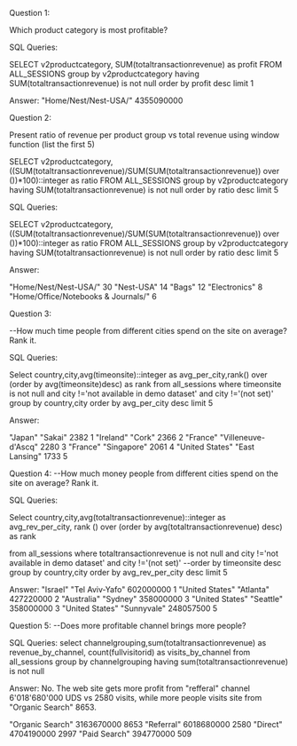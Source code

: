 Question 1: 

Which product category is most profitable?

SQL Queries:

SELECT v2productcategory, SUM(totaltransactionrevenue) as profit
FROM ALL_SESSIONS 
group by v2productcategory 
having SUM(totaltransactionrevenue) is not null
order by profit desc
limit 1

Answer: 
"Home/Nest/Nest-USA/"	4355090000

Question 2: 

Present ratio of revenue per product group vs total revenue using window function (list the first 5)

SELECT v2productcategory,
		((SUM(totaltransactionrevenue)/SUM(SUM(totaltransactionrevenue)) over ())*100)::integer as ratio
		FROM ALL_SESSIONS 
group by v2productcategory 
having SUM(totaltransactionrevenue) is not null
order by ratio desc
limit 5

SQL Queries:

SELECT v2productcategory,
		((SUM(totaltransactionrevenue)/SUM(SUM(totaltransactionrevenue)) over ())*100)::integer as ratio
		FROM ALL_SESSIONS 
group by v2productcategory 
having SUM(totaltransactionrevenue) is not null
order by ratio desc
limit 5

Answer:

"Home/Nest/Nest-USA/"	30
"Nest-USA"	14
"Bags"	12
"Electronics"	8
"Home/Office/Notebooks & Journals/"	6

Question 3: 

--How much time people from different cities spend on the site on average? Rank it.

SQL Queries:

Select country,city,avg(timeonsite)::integer as avg_per_city,rank() over (order by avg(timeonsite)desc) as rank
from all_sessions
where timeonsite is not  null 
		and city !='not available in demo dataset' and city !='(not set)'
group by country,city
order by avg_per_city desc
limit 5

Answer:

"Japan"	"Sakai"	2382	1
"Ireland"	"Cork"	2366	2
"France"	"Villeneuve-d'Ascq"	2280	3
"France"	"Singapore"	2061	4
"United States"	"East Lansing"	1733	5

Question 4: 
--How much money people from different cities spend on the site on average? Rank it.

SQL Queries:

Select country,city,avg(totaltransactionrevenue)::integer as avg_rev_per_city, 
		rank () over (order by avg(totaltransactionrevenue) desc) as rank

from all_sessions
where totaltransactionrevenue is not  null 
		and city !='not available in demo dataset' and city !='(not set)'
--order by timeonsite desc
group by country,city
order by avg_rev_per_city desc
limit 5

Answer:
"Israel"	"Tel Aviv-Yafo"	602000000	1
"United States"	"Atlanta"	427220000	2
"Australia"	"Sydney"	358000000	3
"United States"	"Seattle"	358000000	3
"United States"	"Sunnyvale"	248057500	5


Question 5: 
--Does more profitable channel brings more people?

SQL Queries:
select channelgrouping,sum(totaltransactionrevenue) as revenue_by_channel,
                        count(fullvisitorid) as visits_by_channel
from all_sessions
group by channelgrouping
having sum(totaltransactionrevenue) is not null 

Answer: No. The web site gets more profit from "refferal" channel 6'018'680'000 UDS vs 2580 visits, while more people visits site from "Organic Search" 8653.

"Organic Search"	3163670000	8653
"Referral"	6018680000	2580
"Direct"	4704190000	2997
"Paid Search"	394770000	509
